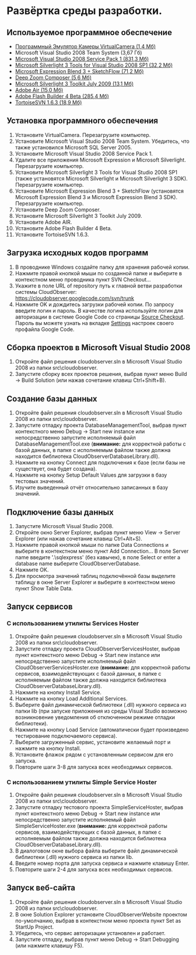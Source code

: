 # Развёртка среды разработки. #

## Используемое программное обеспечение ##
  * [Программный Эмулятор Камеры  VirtualCamera (1,4 Мб)](http://www.soundmorning.com/download.php)
  * Microsoft Visual Studio 2008 Team System (3,67 Гб)
  * [Microsoft Visual Studio 2008 Service Pack 1 (831,3 Мб)](http://www.microsoft.com/downloads/details.aspx?FamilyID=27673c47-b3b5-4c67-bd99-84e525b5ce61&DisplayLang=en)
  * [Microsoft Silverlight 3 Tools for Visual Studio 2008 SP1 (32,2 Мб)](http://www.microsoft.com/downloads/details.aspx?FamilyID=9442b0f2-7465-417a-88f3-5e7b5409e9dd&DisplayLang=en)
  * [Microsoft Expression Blend 3 + SketchFlow (71,2 Мб)](http://www.microsoft.com/downloads/details.aspx?FamilyID=92e1db7a-5d36-449b-8c6b-d25f078f3609&DisplayLang=en)
  * [Deep Zoom Composer (5,6 Мб)](http://www.microsoft.com/downloads/details.aspx?FamilyID=457b17b7-52bf-4bda-87a3-fa8a4673f8bf&DisplayLang=en)
  * [Microsoft Silverlight 3 Toolkit July 2009 (13,1 Мб)](http://silverlight.codeplex.com/Release/ProjectReleases.aspx?ReleaseId=24246#DownloadId=73527)
  * [Adobe Air (15,0 Мб)](http://get.adobe.com/ru/air/thankyou/?installer=Adobe_AIR_1.5.1_for_Win32)
  * [Adobe Flash Builder 4 Beta (285,4 Мб)](http://labs.adobe.com/technologies/flashbuilder4/)
  * [TortoiseSVN 1.6.3 (18,9 Мб)](http://downloads.sourceforge.net/tortoisesvn/TortoiseSVN-1.6.3.16613-win32-svn-1.6.3.msi?download)

## Установка программного обеспечения ##
  1. Установите VirtualCamera.  Перезагрузите компьютер.
  1. Установите Microsoft Visual Studio 2008 Team System. Убедитесь, что также установился Microsoft SQL Server 2005.
  1. Установите Microsoft Visual Studio 2008 Service Pack 1.
  1. Удалите все приложения Microsoft Expression и Microsoft Silverlight. Перезагрузите компьютер.
  1. Установите Microsoft Silverlight 3 Tools for Visual Studio 2008 SP1 (также установятся Microsoft Silverlight и Microsoft Silverlight 3 SDK). Перезагрузите компьютер.
  1. Установите Microsoft Expression Blend 3 + SketchFlow (установятся Microsoft Expression Blend 3 и Microsoft Expression Blend 3 SDK). Перезагрузите компьютер.
  1. Установите Deep Zoom Composer.
  1. Установите Microsoft Silverlight 3 Toolkit July 2009.
  1. Установите Adobe AIR.
  1. Установите Adobe Flash Builder 4 Beta.
  1. Установите TortoiseSVN 1.6.3.

## Загрузка исходных кодов программ ##
  1. В проводнике Windows создайте папку для хранения рабочей копии.
  1. Нажмите правой кнопкой мыши по созданной папке и выберите в контекстном меню проводника пункт SVN Checkout...
  1. Укажите в поле URL of repository путь к главной ветви разработки системы CloudObserver: https://cloudobserver.googlecode.com/svn/trunk
  1. Нажмите OK и дождитесь загрузки рабочей копии. По запросу введите логин и пароль. В качестве логина используйте логин для авторизации в системе Google Code со страницы [Source Checkout](http://code.google.com/p/cloudobserver/source/checkout). Пароль вы можете узнать на вкладке [Settings](http://code.google.com/hosting/settings) настроек своего профайла Google Code.

## Сборка проектов в Microsoft Visual Studio 2008 ##
  1. Откройте файл решения cloudobserver.sln в Microsoft Visual Studio 2008 из папки src\cloudobserver.
  1. Запустите сборку всех проектов решения, выбрав пункт меню Build -> Build Solution (или нажав сочетание клавиш Ctrl+Shift+B).

## Создание базы данных ##
  1. Откройте файл решения cloudobserver.sln в Microsoft Visual Studio 2008 из папки src\cloudobserver.
  1. Запустите отладку проекта DatabaseManagementTool, выбрав пункт контекстного меню Debug -> Start new instance или непосредственно запустите исполняемый файл DatabaseManagementTool.exe (**внимание:** для корректной работы с базой данных, в папке с исполняемым файлом также должна находится библиотека CloudObserverDatabaseLibrary.dll).
  1. Нажмите на кнопку Connect для подключения к базе (если базы не существует, она будет создана).
  1. Нажмите на кнопку Setup Default Values для загрузки в базу тестовых значений.
  1. Изучите выведенный отчёт относительно записанных в базу значений.

## Подключение базы данных ##
  1. Запустите Microsoft Visual Studio 2008.
  1. Откройте окно Server Explorer, выбрав пункт меню View -> Server Explorer (или нажав сочетание клавиш Ctrl+Alt+S).
  1. Нажмите правой кнопкой мыши по папке Data Connections и выберите в контекстном меню пункт Add Connection... В поле Server name введите '.\sqlexpress' (без кавычек), в поле Select or enter a database name выберите CloudObserverDatabase.
  1. Нажмите OK.
  1. Для просмотра значений таблиц подключённой базы выделите таблицу в окне Server Explorer и выберите в контекстном меню пункт Show Table Data.

## Запуск сервисов ##
### С использованием утилиты Services Hoster ###
  1. Откройте файл решения cloudobserver.sln в Microsoft Visual Studio 2008 из папки src\cloudobserver.
  1. Запустите отладку проекта CloudObserverServicesHoster, выбрав пункт контекстного меню Debug -> Start new instance или непосредственно запустите исполняемый файл CloudObserverServicesHoster.exe (**внимание:** для корректной работы сервисов, взаимодействующих с базой данных, в папке с исполняемым файлом также должна находится библиотека CloudObserverDatabaseLibrary.dll).
  1. Нажмите на кнопку Install Service.
  1. Нажмите на кнопку Load Additional Services.
  1. Выберите файл динамической библиотеки (.dll) нужного сервиса из папки lib (при запуске приложения из среды Visual Studio возможно возникновение уведомления об отключенном режиме отладки библиотеки).
  1. Нажмите на кнопку Load Service (автоматически будет произведено тестирование подключаемого сервиса).
  1. Выберите загруженный сервис, установите желаемый порт и нажмите на кнопку Install.
  1. Установите флажок рядом с установленным сервисом для его запуска.
  1. Повторите шаги 3-8 для запуска всех необходимых сервисов.

### С использованием утилиты Simple Service Hoster ###
  1. Откройте файл решения cloudobserver.sln в Microsoft Visual Studio 2008 из папки src\cloudobserver.
  1. Запустите отладку тестового проекта SimpleServiceHoster, выбрав пункт контекстного меню Debug -> Start new instance или непосредственно запустите исполняемый файл SimpleServiceHoster.exe (**внимание:** для корректной работы сервисов, взаимодействующих с базой данных, в папке с исполняемым файлом также должна находится библиотека CloudObserverDatabaseLibrary.dll).
  1. В диалоговом окне выбора файла выберите файл динамической библиотеки (.dll) нужного сервиса из папки lib.
  1. Введите номер порта для запуска сервиса и нажмите клавишу Enter.
  1. Повторите шаги 2-4 для запуска всех необходимых сервисов.

## Запуск веб-сайта ##
  1. Откройте файл решения cloudobserver.sln в Microsoft Visual Studio 2008 из папки src\cloudobserver.
  1. В окне Solution Explorer установите CloudObserverWebsite проектом по-умолчанию, выбрав в контекстном меню проекта пункт Set as StartUp Project.
  1. Убедитесь, что сервис авторизации установлен и работает.
  1. Запустите отладку, выбрав пункт меню Debug -> Start Debugging (или нажмите клавишу F5).